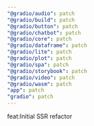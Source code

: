 ```yaml
---
"@gradio/audio": patch
"@gradio/build": patch
"@gradio/button": patch
"@gradio/chatbot": patch
"@gradio/core": patch
"@gradio/dataframe": patch
"@gradio/lite": patch
"@gradio/plot": patch
"@gradio/spa": patch
"@gradio/storybook": patch
"@gradio/video": patch
"@gradio/wasm": patch
"app": patch
"gradio": patch
---
```


feat:Initial SSR refactor

